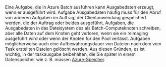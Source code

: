 Eine Aufgabe, die in Azure Batch ausführen kann Ausgabedaten erzeugt, wenn er ausgeführt wird. Aufgabe Ausgabedaten häufig muss für den Abruf von anderen Aufgaben im Auftrag, der Clientanwendung gespeichert werden, die der Auftrag oder beides ausgeführt. Aufgaben, die Ausgabedaten in das Dateisystem des als Batch-Computeknoten schreiben, aber alle Daten auf dem Knoten geht verloren, wenn sie ein reimaging ausgeführt wird oder wenn der Knoten für den Pool verlässt. Aufgaben möglicherweise auch eine Aufbewahrungsdauer von Dateien nach dem vom Task erstellten Dateien gelöscht werden. Aus diesen Gründen, es ist wichtig, in der taskausgabe beibehalten, die Sie später in einem Datenspeicher wie z. B. müssen [Azure-Speicher](https://docs.microsoft.com/azure/storage/).
